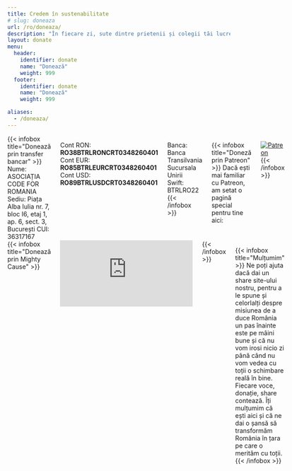 ```yaml
---
title: Credem în sustenabilitate
# slug: doneaza
url: /ro/doneaza/
description: "În fiecare zi, sute dintre prietenii și colegii tăi lucrează pentru a construi instrumente digitale utile pentru a ne face viața mai ușoară și pentru a aduce România mai aproape de progresul tehnologic. Ajută-i să își continue munca."
layout: donate
menu:
  header:
    identifier: donate
    name: "Donează"
    weight: 999
  footer:
    identifier: donate
    name: "Donează"
    weight: 999

aliases:
  - /doneaza/
---
```


<div class="columns">
{{< infobox title="Donează prin transfer bancar" >}}
  Nume: ASOCIAȚIA CODE FOR ROMANIA  
  Sediu: Piața Alba Iulia nr. 7, bloc I6, etaj 1, ap. 6, sect. 3, București  
  CUI: 36317167  

  Cont RON: **RO38BTRLRONCRT0348260401**  
  Cont EUR: **RO85BTRLEURCRT0348260401**  
  Cont USD: **RO89BTRLUSDCRT0348260401**  

  Banca: Banca Transilvania Sucursala Unirii  
  Swift: BTRLRO22
{{< /infobox >}}

{{< infobox title="Doneză prin Patreon" >}}
  Dacă ești mai familiar cu Patreon, am setat o pagină special pentru tine aici:

  [![Patreon](/images/patreon.svg)](https://www.patreon.com/bePatron?u=3907223&redirect_uri=https%3A%2F%2Fcode4.ro%2Fro%2Fmultumim%2F)
{{< /infobox >}}
</div>

<div class="columns">
{{< infobox title="Donează prin Mighty Cause" >}}
  <div class="embed-responsive is-5by6" style="max-height:435px">
    <iframe src= "https://www.mightycause.com/embed/Codeforromania?embed=widget" scrolling="no" marginHeight="0" marginWidth="0" frameBorder="0"></iframe> 
  </div>
{{< /infobox >}}

{{< infobox title="Mulțumim" >}}
  Ne poți ajuta dacă dai un share site-ului nostru, pentru a le spune și celorlalți despre misiunea de a duce România un pas înainte este pe mâini bune și că nu vom irosi nicio zi până când nu vom vedea cu toții o schimbare reală în bine. Fiecare voce, donație, share contează. Îți mulțumim că ești aici și că ne dai o șansă să transformăm România în țara pe care o merităm cu toții.
{{< /infobox >}}
</div>

